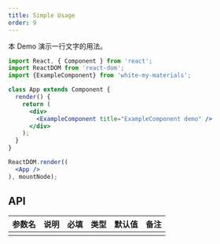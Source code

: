 ```yaml
---
title: Simple Usage
order: 9
---
```


本 Demo 演示一行文字的用法。

```jsx
import React, { Component } from 'react';
import ReactDOM from 'react-dom';
import {ExampleComponent} from 'white-my-materials';

class App extends Component {
  render() {
    return (
      <div>
        <ExampleComponent title="ExampleComponent demo" />
      </div>
    );
  }
}

ReactDOM.render((
  <App />
), mountNode);
```


## API

| 参数名 | 说明 | 必填 | 类型 | 默认值 | 备注 |
| ------ | ---- | ---- | ---- | ------ | ---- |
|        |      |      |      |        |      |